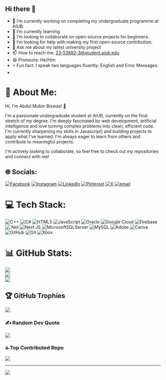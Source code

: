 ## Hi there 👋

- 🔭 I’m currently working on completing my undergraduate programme at AIUB.
- 🌱 I’m currently learning 
- 👯 I’m looking to collaborate on open-source projects for beginners.
- 🤔 I’m looking for help with making my first open-source contribution.
- 💬 Ask me about my latest university project
- 📫 How to reach me: 23-53892-3@student.aiub.edu
- 😄 Pronouns: He/Him
- ⚡ Fun fact: I speak two languages fluently: English and Error Messages.
- 

# 💫 About Me:
Hi, I'm Abdul Mubin Biswas! 👋

I'm a passionate undergraduate student at AIUB, currently on the final stretch of my degree. I'm deeply fascinated by web development, artificial intelligence and love turning complex problems into clean, efficient code.
I'm currently sharpening my skills in Javascript] and building projects to apply what I've learned. I'm always eager to learn from others and contribute to meaningful projects.

I'm actively looking to collaborate, so feel free to check out my repositories and connect with me!


## 🌐 Socials:
[![Facebook](https://img.shields.io/badge/Facebook-%231877F2.svg?logo=Facebook&logoColor=white)](https://facebook.com/abdulmubinbiswas) [![Instagram](https://img.shields.io/badge/Instagram-%23E4405F.svg?logo=Instagram&logoColor=white)](https://instagram.com/imubinbiswas_) [![LinkedIn](https://img.shields.io/badge/LinkedIn-%230077B5.svg?logo=linkedin&logoColor=white)](https://linkedin.com/in/abdul-mubin-biswas-986472298) [![Pinterest](https://img.shields.io/badge/Pinterest-%23E60023.svg?logo=Pinterest&logoColor=white)](https://pinterest.com/mdabdulmubinbiswas) [![X](https://img.shields.io/badge/X-black.svg?logo=X&logoColor=white)](https://x.com/MdAbdulMub40215) [![email](https://img.shields.io/badge/Email-D14836?logo=gmail&logoColor=white)](mailto:mdabdulmubinbiswas@gmail.com) 

# 💻 Tech Stack:
![C++](https://img.shields.io/badge/c++-%2300599C.svg?style=for-the-badge&logo=c%2B%2B&logoColor=white) ![C#](https://img.shields.io/badge/c%23-%23239120.svg?style=for-the-badge&logo=csharp&logoColor=white) ![HTML5](https://img.shields.io/badge/html5-%23E34F26.svg?style=for-the-badge&logo=html5&logoColor=white) ![JavaScript](https://img.shields.io/badge/javascript-%23323330.svg?style=for-the-badge&logo=javascript&logoColor=%23F7DF1E) ![Oracle](https://img.shields.io/badge/Oracle-F80000?style=for-the-badge&logo=oracle&logoColor=white) ![Google Cloud](https://img.shields.io/badge/GoogleCloud-%234285F4.svg?style=for-the-badge&logo=google-cloud&logoColor=white) ![Firebase](https://img.shields.io/badge/firebase-%23039BE5.svg?style=for-the-badge&logo=firebase) ![.Net](https://img.shields.io/badge/.NET-5C2D91?style=for-the-badge&logo=.net&logoColor=white) ![Next JS](https://img.shields.io/badge/Next-black?style=for-the-badge&logo=next.js&logoColor=white) ![MicrosoftSQLServer](https://img.shields.io/badge/Microsoft%20SQL%20Server-CC2927?style=for-the-badge&logo=microsoft%20sql%20server&logoColor=white) ![MySQL](https://img.shields.io/badge/mysql-4479A1.svg?style=for-the-badge&logo=mysql&logoColor=white) ![Adobe](https://img.shields.io/badge/adobe-%23FF0000.svg?style=for-the-badge&logo=adobe&logoColor=white) ![Canva](https://img.shields.io/badge/Canva-%2300C4CC.svg?style=for-the-badge&logo=Canva&logoColor=white) ![GitHub](https://img.shields.io/badge/github-%23121011.svg?style=for-the-badge&logo=github&logoColor=white) ![Git](https://img.shields.io/badge/git-%23F05033.svg?style=for-the-badge&logo=git&logoColor=white) ![Xbox](https://img.shields.io/badge/xbox-%23107C10.svg?style=for-the-badge&logo=xbox&logoColor=white)
# 📊 GitHub Stats:
![](https://github-readme-stats.vercel.app/api?username=mubinbiswas2002&theme=aura&hide_border=false&include_all_commits=false&count_private=false)<br/>
![](https://nirzak-streak-stats.vercel.app/?user=mubinbiswas2002&theme=aura&hide_border=false)<br/>
![](https://github-readme-stats.vercel.app/api/top-langs/?username=mubinbiswas2002&theme=aura&hide_border=false&include_all_commits=false&count_private=false&layout=compact)

## 🏆 GitHub Trophies
![](https://github-profile-trophy.vercel.app/?username=mubinbiswas2002&theme=merko&no-frame=false&no-bg=true&margin-w=4)

### ✍️ Random Dev Quote
![](https://quotes-github-readme.vercel.app/api?type=horizontal&theme=radical)

### 🔝 Top Contributed Repo
![](https://github-contributor-stats.vercel.app/api?username=mubinbiswas2002&limit=5&theme=dark&combine_all_yearly_contributions=true)

---
[![](https://visitcount.itsvg.in/api?id=mubinbiswas2002&icon=0&color=0)](https://visitcount.itsvg.in)

<!-- Proudly created with GPRM ( https://gprm.itsvg.in ) -->
